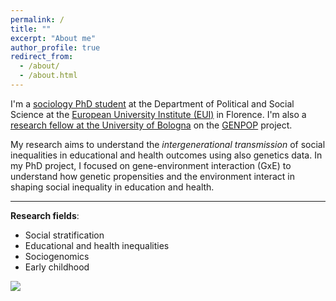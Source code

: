 ```yaml
---
permalink: /
title: ""
excerpt: "About me"
author_profile: true
redirect_from: 
  - /about/
  - /about.html
---
```




I'm a [sociology PhD student](https://www.eui.eu/people?id=gaia-ghirardi) at the Department of Political and Social Science at the [European University Institute (EUI)](https://www.eui.eu/en/academic-units/political-and-social-sciences) in Florence. I'm also a [research fellow at the University of Bologna](https://www.unibo.it/sitoweb/gaia.ghirardi) on the [GENPOP](http://genpop.org) project. 


My research aims to understand the *intergenerational transmission* of social inequalities in educational and health outcomes using also genetics data. In my PhD project, I focused on gene-environment interaction (GxE) to understand how genetic propensities and the environment interact in shaping social inequality in education and health. 


---

**Research fields**:   
* Social stratification
* Educational and health inequalities
* Sociogenomics
* Early childhood

  

![](http://gaiaghirardi.github.io/images/bybike1.jpeg)




